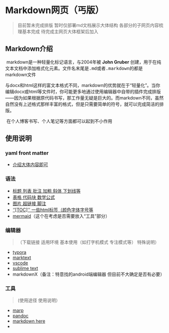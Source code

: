 # Markdown网页（丐版）
> 目前暂未完成排版 暂时仅部署md文档展示大体结构
> 各部分的子网页内容梳理基本完成 待完成主网页大体框架后加入
> 

## Markdown介绍

​	markdown是一种轻量化标记语言，与2004年被 **John Gruber** 创建，用于在纯文本文档中添加格式化元素。文件名末尾是<kbd>.md</kbd>或者<kbd>.markdown</kbd>的都是markdown文件

​	与docx和html这样的富文本格式不同，markdown的优势就在于“轻量化”。当你编辑docx或html等文件时，你可能更多地通过使用编辑器中自带的插件完成排版——因为如果根据原代码书写，那工作量无疑是巨大的。而markdown不同，虽然自然没有上述格式那样丰富的格式，但是只需要简单的符号，就可以完成简洁的排版。

​	在个人博客书写、个人笔记等方面都可以起到不小作用

## 使用说明

### yaml front matter
- [介绍大体内容即可](https://kaf-19810.github.io/kaf.GitHub.io/yaml%20front%20matter)

### 语法

- [标题 列表 批注 加粗 斜体 下划线等](https://kaf-19810.github.io/kaf.GitHub.io/语法篇1)
- [表格 代码块 数学公式](https://kaf-19810.github.io/kaf.GitHub.io/语法篇2)
- [图片 超链接 脚注](https://kaf-19810.github.io/kaf.GitHub.io/语法篇3)
- [‘’[TOC]'' 一些html标签（颜色字体字号等](https://kaf-19810.github.io/kaf.GitHub.io/特殊)
- [mermaid](https://kaf-19810.github.io/kaf.GitHub.io/mermaid)（这个在考虑是否需要放入“工具”部分）
  

### 编辑器
> （下载链接 适用环境 基本使用（如打字机模式 专注模式等） 特殊说明）

- [typora](https://kaf-19810.github.io/kaf.GitHub.io/typora)
- [marktext](https://kaf-19810.github.io/kaf.GitHub.io/marktext)
- [vscode](https://kaf-19810.github.io/kaf.GitHub.io/vscode)
- [sublime text](https://kaf-19810.github.io/kaf.GitHub.io/sublime)
- markdownX（备注：特意找的android端编辑器 但目前不大确定是否有必要）

### 工具
> (使用途径 使用说明）

- [marp](https://kaf-19810.github.io/kaf.GitHub.io/marp)
- [pandoc](https://kaf-19810.github.io/kaf.GitHub.io/pandoc)
- [markdown here](https://kaf-19810.github.io/kaf.GitHub.io/markdownhere)
- 
